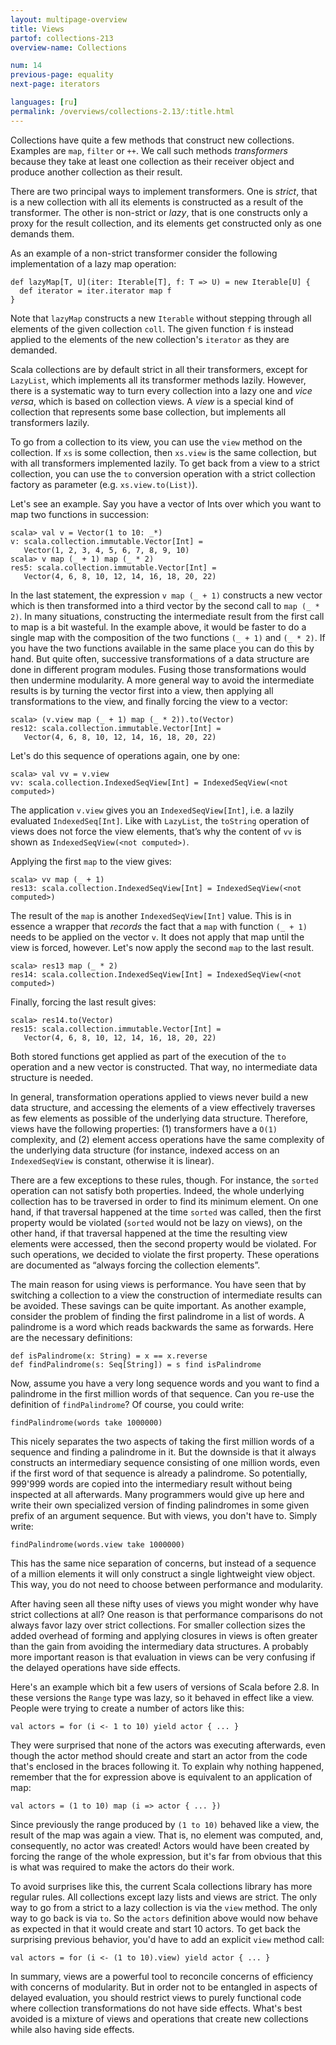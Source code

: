 ```yaml
---
layout: multipage-overview
title: Views
partof: collections-213
overview-name: Collections

num: 14
previous-page: equality
next-page: iterators

languages: [ru]
permalink: /overviews/collections-2.13/:title.html
---
```


Collections have quite a few methods that construct new collections. Examples are `map`, `filter` or `++`. We call such methods *transformers* because they take at least one collection as their receiver object and produce another collection as their result.

There are two principal ways to implement transformers. One is _strict_, that is a new collection with all its elements is constructed as a result of the transformer. The other is non-strict or _lazy_, that is one constructs only a proxy for the result collection, and its elements get constructed only as one demands them.

As an example of a non-strict transformer consider the following implementation of a lazy map operation:

    def lazyMap[T, U](iter: Iterable[T], f: T => U) = new Iterable[U] {
      def iterator = iter.iterator map f
    }

Note that `lazyMap` constructs a new `Iterable` without stepping through all elements of the given collection `coll`. The given function `f` is instead applied to the elements of the new collection's `iterator` as they are demanded.

Scala collections are by default strict in all their transformers, except for `LazyList`, which implements all its transformer methods lazily. However, there is a systematic way to turn every collection into a lazy one and _vice versa_, which is based on collection views. A _view_ is a special kind of collection that represents some base collection, but implements all transformers lazily.

To go from a collection to its view, you can use the `view` method on the collection. If `xs` is some collection, then `xs.view` is the same collection, but with all transformers implemented lazily. To get back from a view to a strict collection, you can use the `to` conversion operation with a strict collection factory as parameter (e.g. `xs.view.to(List)`).

Let's see an example. Say you have a vector of Ints over which you want to map two functions in succession:

    scala> val v = Vector(1 to 10: _*)
    v: scala.collection.immutable.Vector[Int] =
       Vector(1, 2, 3, 4, 5, 6, 7, 8, 9, 10)
    scala> v map (_ + 1) map (_ * 2)
    res5: scala.collection.immutable.Vector[Int] =
       Vector(4, 6, 8, 10, 12, 14, 16, 18, 20, 22)

In the last statement, the expression `v map (_ + 1)` constructs a new vector which is then transformed into a third vector by the second call to `map (_ * 2)`. In many situations, constructing the intermediate result from the first call to map is a bit wasteful. In the example above, it would be faster to do a single map with the composition of the two functions `(_ + 1)` and `(_ * 2)`. If you have the two functions available in the same place you can do this by hand. But quite often, successive transformations of a data structure are done in different program modules. Fusing those transformations would then undermine modularity. A more general way to avoid the intermediate results is by turning the vector first into a view, then applying all transformations to the view, and finally forcing the view to a vector:

    scala> (v.view map (_ + 1) map (_ * 2)).to(Vector)
    res12: scala.collection.immutable.Vector[Int] =
       Vector(4, 6, 8, 10, 12, 14, 16, 18, 20, 22)  

Let's do this sequence of operations again, one by one:

    scala> val vv = v.view
    vv: scala.collection.IndexedSeqView[Int] = IndexedSeqView(<not computed>)

The application `v.view` gives you an `IndexedSeqView[Int]`, i.e. a lazily evaluated `IndexedSeq[Int]`. Like with `LazyList`,
the `toString` operation of views does not force the view elements, that’s why the content of `vv` is shown as `IndexedSeqView(<not computed>)`.

Applying the first `map` to the view gives:

    scala> vv map (_ + 1)
    res13: scala.collection.IndexedSeqView[Int] = IndexedSeqView(<not computed>)

The result of the `map` is another `IndexedSeqView[Int]` value. This is in essence a wrapper that *records* the fact that a `map` with function `(_ + 1)` needs to be applied on the vector `v`. It does not apply that map until the view is forced, however. Let's now apply the second `map` to the last result.

    scala> res13 map (_ * 2)
    res14: scala.collection.IndexedSeqView[Int] = IndexedSeqView(<not computed>)

Finally, forcing the last result gives:

    scala> res14.to(Vector)
    res15: scala.collection.immutable.Vector[Int] =
       Vector(4, 6, 8, 10, 12, 14, 16, 18, 20, 22)

Both stored functions get applied as part of the execution of the `to` operation and a new vector is constructed. That way, no intermediate data structure is needed.

In general, transformation operations applied to views never build a new data structure, and accessing the elements of a view
effectively traverses as few elements as possible of the underlying data structure. Therefore, views have the following
properties: (1) transformers have a `O(1)` complexity, and (2) element access operations have the same
complexity of the underlying data structure (for instance, indexed access on an `IndexedSeqView` is constant, otherwise
it is linear).

There are a few exceptions to these rules, though. For instance, the `sorted` operation can not satisfy both
properties. Indeed, the whole underlying collection has to be traversed in order to find its minimum element. On one
hand, if that traversal happened at the time `sorted` was called, then the first property would be violated (`sorted`
would not be lazy on views), on the other hand, if that traversal happened at the time the resulting view elements were
accessed, then the second property would be violated. For such operations, we decided to violate the first property.
These operations are documented as “always forcing the collection elements”.

The main reason for using views is performance. You have seen that by switching a collection to a view the construction of intermediate results can be avoided. These savings can be quite important. As another example, consider the problem of finding the first palindrome in a list of words. A palindrome is a word which reads backwards the same as forwards. Here are the necessary definitions:

    def isPalindrome(x: String) = x == x.reverse
    def findPalindrome(s: Seq[String]) = s find isPalindrome

Now, assume you have a very long sequence words and you want to find a palindrome in the first million words of that sequence. Can you re-use the definition of `findPalindrome`? Of course, you could write:

    findPalindrome(words take 1000000)

This nicely separates the two aspects of taking the first million words of a sequence and finding a palindrome in it. But the downside is that it always constructs an intermediary sequence consisting of one million words, even if the first word of that sequence is already a palindrome. So potentially, 999'999 words are copied into the intermediary result without being inspected at all afterwards. Many programmers would give up here and write their own specialized version of finding palindromes in some given prefix of an argument sequence. But with views, you don't have to. Simply write:

    findPalindrome(words.view take 1000000)

This has the same nice separation of concerns, but instead of a sequence of a million elements it will only construct a single lightweight view object. This way, you do not need to choose between performance and modularity.

After having seen all these nifty uses of views you might wonder why have strict collections at all? One reason is that performance comparisons do not always favor lazy over strict collections. For smaller collection sizes the added overhead of forming and applying closures in views is often greater than the gain from avoiding the intermediary data structures. A probably more important reason is that evaluation in views can be very confusing if the delayed operations have side effects.

Here's an example which bit a few users of versions of Scala before 2.8. In these versions the `Range` type was lazy, so it behaved in effect like a view. People were trying to create a number of actors like this:

    val actors = for (i <- 1 to 10) yield actor { ... }

They were surprised that none of the actors was executing afterwards, even though the actor method should create and start an actor from the code that's enclosed in the braces following it. To explain why nothing happened, remember that the for expression above is equivalent to an application of map:

    val actors = (1 to 10) map (i => actor { ... })

Since previously the range produced by `(1 to 10)` behaved like a view, the result of the map was again a view. That is, no element was computed, and, consequently, no actor was created! Actors would have been created by forcing the range of the whole expression, but it's far from obvious that this is what was required to make the actors do their work.

To avoid surprises like this, the current Scala collections library has more regular rules. All collections except lazy lists and views are strict. The only way to go from a strict to a lazy collection is via the `view` method. The only way to go back is via `to`. So the `actors` definition above would now behave as expected in that it would create and start 10 actors. To get back the surprising previous behavior, you'd have to add an explicit `view` method call:

    val actors = for (i <- (1 to 10).view) yield actor { ... }

In summary, views are a powerful tool to reconcile concerns of efficiency with concerns of modularity. But in order not to be entangled in aspects of delayed evaluation, you should restrict views to purely functional code where collection transformations do not have side effects. What's best avoided is a mixture of views and operations that create new collections while also having side effects.
